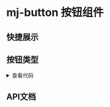 <style scoped>
</style>

<link
  rel="stylesheet"
  href="https://fonts.googleapis.com/css?family=Material+Icons|Material+Icons+Outlined"
/>

<script setup>
import quickShow from './quickShow.vue'
import typesVue from './types.vue'
const propsBody = [
  {
    property: 'type',
    type: 'string',
    default: 'neutral',
    description: `按钮的基本颜色类型，取值范围为：<br/>
    {neutral,primary, success, danger, warning}`,
    required: 'N'
  },
  {
    property: 'outlined',
    type: 'Boolean',
    default: 'false',
    description: '强调类型的按钮，边有颜色而中空',
    required: 'N'
  },
  {
    property: 'round',
    type: 'Boolean',
    default: 'false',
    description: '使按钮圆角',
    required: 'N'
  },
  {
    property: 'size',
    type: 'string',
    default: 'normal',
    description: `按钮的尺寸大小，预设可选的类型有：<br/>{small, normal, big}`,
    required: 'N'
  },
  {
    property: 'icon',
    type: 'string',
    default: '/',
    description: '添加material-icon',
    required: 'N'
  },
  {
    property: 'loading',
    type: 'Boolean',
    default: 'false',
    description: '按钮加载状态',
    required: 'N'
  },
  {
    property: 'block',
    type: ['Boolean'],
    default: 'false',
    description: '使按钮扩展到父元素大小，类似与块级元素',
    required: 'N'
  },
  {
    property: 'disabled',
    type: 'Boolean',
    default: 'false',
    description: '禁用按钮',
    required: 'N'
  },
  {
    property: 'pulse',
    type: 'Boolean',
    default: 'false',
    description: '为元素增加跳动效果',
    required: 'N'
  },
]
</script>

# mj-button 按钮组件

## 快捷展示
<quickShow />

## 按钮类型
<show-block>
  <typesVue />
</show-block>

<details>
<summary>查看代码</summary>

<<< @/examples/button/types.vue

</details>

## API文档
<props-table descriptType="Props" :propsBody="propsBody" />


